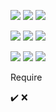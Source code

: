 ![](https://img.shields.io/badge/Springboot-6DB33F?style=for-the-badge&logo=Springboot&logoColor=white)
![](https://img.shields.io/badge/Spring_Security-6DB33F?style=for-the-badge&logo=Spring-Security&logoColor=white)
![](https://img.shields.io/badge/Swagger-44cc11?style=for-the-badge&logo=swagger&logoColor=white)

![](https://img.shields.io/badge/spring_boot-grey?style=for-the-badge&logo=springboot)
![](https://img.shields.io/badge/spring_security-grey?style=for-the-badge&logo=springsecurity)
![](https://img.shields.io/badge/swagger-grey?style=for-the-badge&logo=swagger)

![](https://img.shields.io/badge/Debian-A81D33?style=for-the-badge&logo=debian&logoColor=white)
![](https://img.shields.io/badge/docker-2496ED?style=for-the-badge&logo=docker&logoColor=white)
![](https://img.shields.io/badge/MySQL-4479A1?style=for-the-badge&logo=mysql&logoColor=white)

Require


✔️
❌